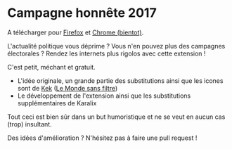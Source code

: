 # Campagne honnête 2017

A télécharger pour [Firefox](https://addons.mozilla.org/fr/firefox/addon/campagne-honn%C3%AAte-2017/) et [Chrome (bientot)]().

L'actualité politique vous déprime ? Vous n'en pouvez plus des campagnes électorales ? Rendez les internets plus rigolos avec cette extension !

C'est petit, méchant et gratuit.

- L'idée originale, un grande partie des substitutions ainsi que les icones sont de [Kek](http://zanorg.com) ([Le Monde sans filtre](http://zanorg.com/lemondesansfiltre/))
- Le développement de l'extension ainsi que les substitutions supplémentaires de Karalix

Tout ceci est bien sûr dans un but humoristique et ne se veut en aucun cas (trop) insultant.

Des idées d'amélioration ? N'hésitez pas à faire une pull request !